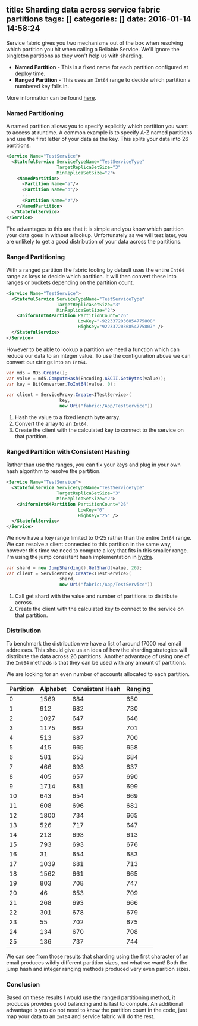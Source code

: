 title: Sharding data across service fabric partitions
tags: []
categories: []
date: 2016-01-14 14:58:24
---

Service fabric gives you two mechanisms out of the box when resolving which partition you hit when calling a Reliable Service. We'll ignore the singleton partitions as they won't help us with sharding.

* **Named Partition** - This is a fixed name for each partition configured at deploy time.
* **Ranged Partition** - This uses an `Int64` range to decide which partition a numbered key falls in.

More information can be found [here](https://azure.microsoft.com/en-gb/documentation/articles/service-fabric-concepts-partitioning/).

### Named Partitioning

A named partition allows you to specify explicitly which partition you want to access at runtime. A common example is to specify A-Z named partitions and use the first letter of your data as the key. This splits your data into 26 partitions. 

```xml
<Service Name="TestService">
  <StatefulService ServiceTypeName="TestServiceType" 
                   TargetReplicaSetSize="3" 
                   MinReplicaSetSize="2">
    <NamedPartition>
      <Partition Name="a"/>
      <Partition Name="b"/>
      ...
      <Partition Name="z"/>
    </NamedPartition>
  </StatefulService>
</Service>
```

The advantages to this are that it is simple and you know which partition your data goes in without a lookup. Unfortunately as we will test later, you are unlikely to get a good distribution of your data across the partitions.

### Ranged Partitioning

With a ranged partition the fabric tooling by default uses the entire `Int64` range as keys to decide which partition. It will then convert these into ranges or buckets depending on the partition count.

```xml
<Service Name="TestService">
  <StatefulService ServiceTypeName="TestServiceType" 
                   TargetReplicaSetSize="3" 
                   MinReplicaSetSize="2">
    <UniformInt64Partition PartitionCount="26"
                           LowKey="-9223372036854775808" 
                           HighKey="9223372036854775807" />
  </StatefulService>
</Service>
```

However to be able to lookup a partition we need a function which can reduce our data to an integer value. To use the configuration above we can convert our strings into an `Int64`. 

```csharp
var md5 = MD5.Create();
var value = md5.ComputeHash(Encoding.ASCII.GetBytes(value));
var key = BitConverter.ToInt64(value, 0);

var client = ServiceProxy.Create<ITestService>(
                    key, 
                    new Uri("fabric:/App/TestService"))
```

1. Hash the value to a fixed length byte array.
2. Convert the array to an `Int64`.
3. Create the client with the calculated key to connect to the service on that partition.

### Ranged Partition with Consistent Hashing

Rather than use the ranges, you can fix your keys and plug in your own hash algorithm to resolve the partition.

```xml
<Service Name="TestService">
  <StatefulService ServiceTypeName="TestServiceType" 
                   TargetReplicaSetSize="3" 
                   MinReplicaSetSize="2">
    <UniformInt64Partition PartitionCount="26" 
                           LowKey="0" 
                           HighKey="25" />
  </StatefulService>
</Service>
```

We now have a key range limited to 0-25 rather than the entire `Int64` range. We can resolve a client connected to this partition in the same way, however this time we need to compute a key that fits in this smaller range. I'm using the jump consistent hash implementation in [hydra](https://github.com/turowicz/Hydra).

```csharp
var shard = new JumpSharding().GetShard(value, 26);
var client = ServiceProxy.Create<ITestService>(
                    shard, 
                    new Uri("fabric:/App/TestService"))
```

1. Call get shard with the value and number of partitions to distribute across.
3. Create the client with the calculated key to connect to the service on that partition.

### Distribution

To benchmark the distribution we have a list of around 17000 real email addresses. This should give us an idea of how the sharding strategies will distribute the data across 26 partitions. Another advantage of using one of the `Int64` methods is that they can be used with any amount of partitions.

We are looking for an even number of accounts allocated to each partition.

<chart type="BarChart" 
       options="{'title':'Email accounts distribution comparison','vAxis':{'title':'Partitions'},'legend':{'position':'bottom'}, 'height':'750'}">
  <div></div>
</chart>

|Partition|Alphabet|Consistent Hash|Ranging|
|-|-|-|-|
|0|1569|684|650|
|1|912|682|730|
|2|1027|647|646|
|3|1175|662|701|
|4|513|687|700|
|5|415|665|658|
|6|581|653|684|
|7|466|693|637|
|8|405|657|690|
|9|1714|681|699|
|10|643|654|669|
|11|608|696|681|
|12|1800|734|665|
|13|526|717|647|
|14|213|693|613|
|15|793|693|676|
|16|31|654|683|
|17|1039|681|713|
|18|1562|661|665|
|19|803|708|747|
|20|46|653|709|
|21|268|693|666|
|22|301|678|679|
|23|55|702|675|
|24|134|670|708|
|25|136|737|744|

We can see from those results that sharding using the first character of an email produces wildly different partition sizes, not what we want! Both the jump hash and integer ranging methods produced very even parition sizes.

### Conclusion 

Based on these results I would use the ranged partitioning method, it produces provides good balancing and is fast to compute. An additional advantage is you do not need to know the partition count in the code, just map your data to an `Int64` and service fabric will do the rest. 